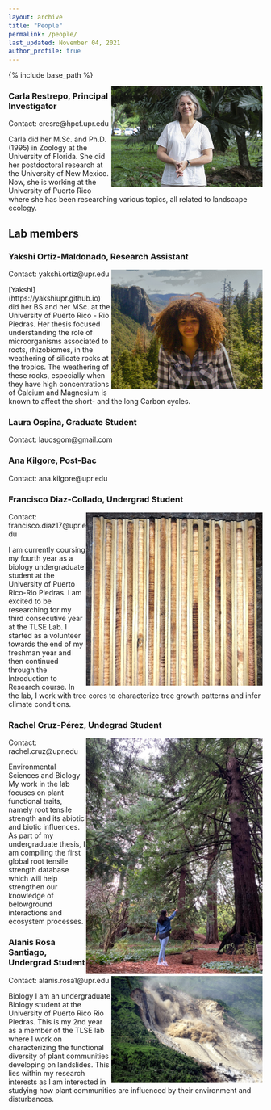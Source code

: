 ```yaml
---
layout: archive
title: "People"
permalink: /people/
last_updated: November 04, 2021
author_profile: true
---
```


{% include base_path %}

<img src='/images/CRestre.jpg' width="300" align="right">
<h3> Carla Restrepo, Principal Investigator </h3>
<p> Contact: cresre@hpcf.upr.edu </p>

Carla did her M.Sc. and Ph.D. (1995) in Zoology at the University of Florida. She did her postdoctoral research at the University of New Mexico. 
Now, she is working at the University of Puerto Rico where she has been researching various topics, all related to landscape ecology.  

<h2> Lab members </p2>
<h3> Yakshi Ortiz-Maldonado, Research Assistant </h3>
<img src='/images/yakshi.jpeg' width="300" align="right">
<p> Contact: yakshi.ortiz@upr.edu </p>
[Yakshi](https://yakshiupr.github.io) did her BS and her MSc. at the University of Puerto Rico - Rio Piedras. Her thesis focused understanding the role of microorganisms associated to roots, rhizobiomes, in the weathering of silicate rocks at the tropics. The weathering of these rocks, especially when they have high concentrations of Calcium and Magnesium is known to affect the short- and the long Carbon cycles.

<h3> Laura Ospina, Graduate Student </h3>
<p> Contact: lauosgom@gmail.com </p>
  
<h3> Ana Kilgore, Post-Bac </h3> 
<p> Contact: ana.kilgore@upr.edu </p>


<h3> Francisco Diaz-Collado, Undergrad Student </h3>
<img src='/images/tarugos.png' width="350" align="right">
<p> Contact: francisco.diaz17@upr.edu </p>
I am currently coursing my fourth year as a biology undergraduate student at the University of Puerto Rico-Rio Piedras. I am excited to be researching for my third consecutive year at the TLSE Lab. I started as a volunteer towards the end of my freshman year and then continued through the Introduction to Research course. In the lab, I work with tree cores to characterize tree growth patterns and infer climate conditions.


<h3> Rachel Cruz-Pérez, Undegrad Student </h3>
<img src='/images/sequoia-rachel.jpeg' width="350" align="right">
<p> Contact: rachel.cruz@upr.edu </p>
Environmental Sciences and Biology
My work in the lab focuses on plant functional traits, namely root tensile strength and its abiotic and biotic influences. As part of my undergraduate thesis, I am compiling the first global root tensile strength database which will help strengthen our knowledge of belowground interactions and ecosystem processes.



<h3> Alanis Rosa Santiago, Undergrad Student </h3>
<img src='/images/landslide.jpg' width="300" align="right">
<p> Contact: alanis.rosa1@upr.edu </p>
Biology
I am an undergraduate Biology student at the University of Puerto Rico Rio Piedras. This is my 2nd year as a member of the TLSE lab where I work on characterizing the functional diversity of plant communities developing on landslides. This lies within my research interests as I am interested in studying how plant communities are influenced by their environment and disturbances.

